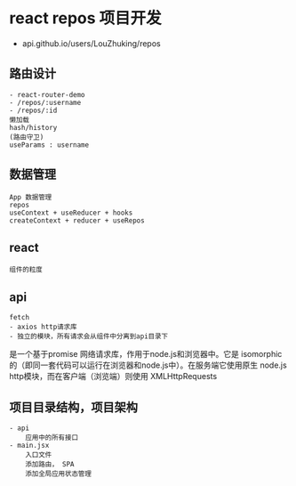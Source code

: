 # react repos 项目开发
- api.github.io/users/LouZhuking/repos








## 路由设计
    - react-router-demo
    - /repos/:username
    - /repos/:id
    懒加载
    hash/history
    (路由守卫)
    useParams : username
## 数据管理
    App 数据管理
    repos
    useContext + useReducer + hooks
    createContext + reducer + useRepos
## react
    组件的粒度
## api 
    fetch 
    - axios http请求库
    - 独立的模块，所有请求会从组件中分离到api目录下
  是一个基于promise 网络请求库，作用于node.js和浏览器中。它是 isomorphic的（即同一套代码可以运行在浏览器和node.js中）。在服务端它使用原生 node.js http模块，而在客户端（浏览端）则使用 XMLHttpRequests

## 项目目录结构，项目架构
    - api 
        应用中的所有接口
    - main.jsx
        入口文件
        添加路由， SPA
        添加全局应用状态管理